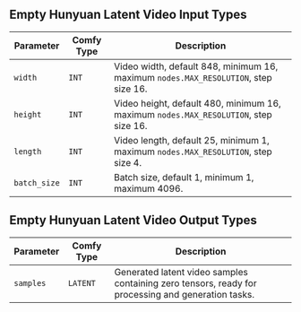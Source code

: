 
## Empty Hunyuan Latent Video Input Types

| Parameter    | Comfy Type | Description                                                                                |
| ----------- | ---------- | ------------------------------------------------------------------------------------------ |
| `width`     | `INT`      | Video width, default 848, minimum 16, maximum `nodes.MAX_RESOLUTION`, step size 16.        |
| `height`    | `INT`      | Video height, default 480, minimum 16, maximum `nodes.MAX_RESOLUTION`, step size 16.       |
| `length`    | `INT`      | Video length, default 25, minimum 1, maximum `nodes.MAX_RESOLUTION`, step size 4.          |
| `batch_size`| `INT`      | Batch size, default 1, minimum 1, maximum 4096.                                           |

## Empty Hunyuan Latent Video Output Types

| Parameter | Comfy Type | Description                                                                               |
| --------- | ---------- | ----------------------------------------------------------------------------------------- |
| `samples` | `LATENT`   | Generated latent video samples containing zero tensors, ready for processing and generation tasks. |
